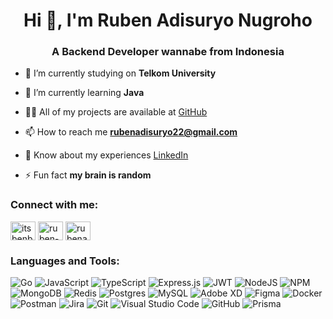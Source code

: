 <h1 align="center">Hi 👋, I'm Ruben Adisuryo Nugroho</h1>
<h3 align="center">A Backend Developer wannabe from Indonesia</h3>

-   🔭 I’m currently studying on **Telkom University**

-   🌱 I’m currently learning **Java**

-   👨‍💻 All of my projects are available at [GitHub](https://github.com/YungBenn)

-   📫 How to reach me **rubenadisuryo22@gmail.com**

-   📄 Know about my experiences [LinkedIn](https://www.linkedin.com/in/ruben-adisuryo-nugroho-21b9261b3/)

-   ⚡ Fun fact **my brain is random**

<h3 align="left">Connect with me:</h3>
<p align="left">
<a href="https://twitter.com/itsbenbenn" target="blank"><img align="center" src="https://raw.githubusercontent.com/rahuldkjain/github-profile-readme-generator/master/src/images/icons/Social/twitter.svg" alt="itsbenbenn" height="30" width="40" /></a>
<a href="https://linkedin.com/in/ruben-adisuryo-nugroho-21b9261b3" target="blank"><img align="center" src="https://raw.githubusercontent.com/rahuldkjain/github-profile-readme-generator/master/src/images/icons/Social/linked-in-alt.svg" alt="ruben-adisuryo-nugroho-21b9261b3" height="30" width="40" /></a>
<a href="https://instagram.com/rubenadi_" target="blank"><img align="center" src="https://raw.githubusercontent.com/rahuldkjain/github-profile-readme-generator/master/src/images/icons/Social/instagram.svg" alt="rubenadi_" height="30" width="40" /></a>
</p>

### Languages and Tools:

![Go](https://img.shields.io/badge/go-%2300ADD8.svg?style=for-the-badge&logo=go&logoColor=white) ![JavaScript](https://img.shields.io/badge/javascript-%23323330.svg?style=for-the-badge&logo=javascript&logoColor=%23F7DF1E) ![TypeScript](https://img.shields.io/badge/typescript-3178C6.svg?style=for-the-badge&logo=typescript&logoColor=white) ![Express.js](https://img.shields.io/badge/express.js-%23404d59.svg?style=for-the-badge&logo=express&logoColor=%2361DAFB) ![JWT](https://img.shields.io/badge/JWT-black?style=for-the-badge&logo=JSON%20web%20tokens) ![NodeJS](https://img.shields.io/badge/node.js-339933?style=for-the-badge&logo=node.js&logoColor=white) ![NPM](https://img.shields.io/badge/NPM-%23000000.svg?style=for-the-badge&logo=npm&logoColor=white) ![MongoDB](https://img.shields.io/badge/MongoDB-%234ea94b.svg?style=for-the-badge&logo=mongodb&logoColor=white) ![Redis](https://img.shields.io/badge/redis-%23DD0031.svg?style=for-the-badge&logo=redis&logoColor=white) ![Postgres](https://img.shields.io/badge/postgres-%23316192.svg?style=for-the-badge&logo=postgresql&logoColor=white) ![MySQL](https://img.shields.io/badge/mysql-%2300f.svg?style=for-the-badge&logo=mysql&logoColor=white) ![Adobe XD](https://img.shields.io/badge/Adobe%20XD-470137?style=for-the-badge&logo=Adobe%20XD&logoColor=#FF61F6) ![Figma](https://img.shields.io/badge/figma-%23F24E1E.svg?style=for-the-badge&logo=figma&logoColor=white) ![Docker](https://img.shields.io/badge/docker-%230db7ed.svg?style=for-the-badge&logo=docker&logoColor=white) ![Postman](https://img.shields.io/badge/Postman-FF6C37?style=for-the-badge&logo=postman&logoColor=white) ![Jira](https://img.shields.io/badge/jira-%230A0FFF.svg?style=for-the-badge&logo=jira&logoColor=white) ![Git](https://img.shields.io/badge/Git-F05032.svg?style=for-the-badge&logo=git&logoColor=white) ![Visual Studio Code](https://img.shields.io/badge/Visual%20Studio%20Code-007ACC.svg?style=for-the-badge&logo=git&logoColor=white) ![GitHub](https://img.shields.io/badge/GitHub-181717.svg?style=for-the-badge&logo=git&logoColor=white) ![Prisma](https://img.shields.io/badge/Prisma-2D3748.svg?style=for-the-badge&logo=prisma&logoColor=white)
